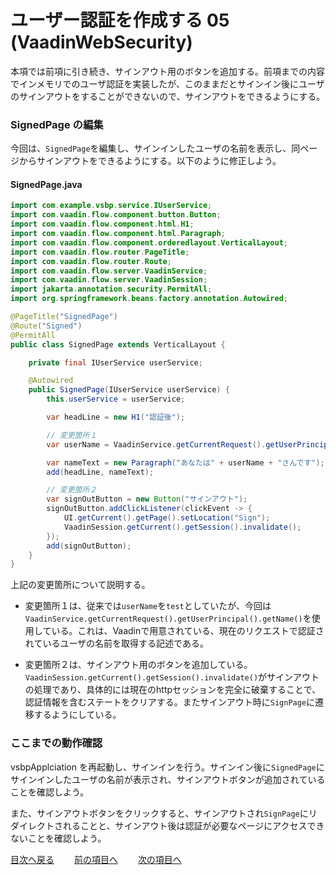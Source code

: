 # ユーザー認証を作成する 05 (VaadinWebSecurity)

本項では前項に引き続き、サインアウト用のボタンを追加する。前項までの内容でインメモリでのユーザ認証を実装したが、このままだとサインイン後にユーザのサインアウトをすることができないので、サインアウトをできるようにする。

### SignedPage の編集

今回は、`SignedPage`を編集し、サインインしたユーザの名前を表示し、同ページからサインアウトをできるようにする。以下のように修正しよう。

#### SignedPage.java

```java
import com.example.vsbp.service.IUserService;
import com.vaadin.flow.component.button.Button;
import com.vaadin.flow.component.html.H1;
import com.vaadin.flow.component.html.Paragraph;
import com.vaadin.flow.component.orderedlayout.VerticalLayout;
import com.vaadin.flow.router.PageTitle;
import com.vaadin.flow.router.Route;
import com.vaadin.flow.server.VaadinService;
import com.vaadin.flow.server.VaadinSession;
import jakarta.annotation.security.PermitAll;
import org.springframework.beans.factory.annotation.Autowired;

@PageTitle("SignedPage")
@Route("Signed")
@PermitAll
public class SignedPage extends VerticalLayout {

    private final IUserService userService;

    @Autowired
    public SignedPage(IUserService userService) {
        this.userService = userService;

        var headLine = new H1("認証後");

        // 変更箇所１
        var userName = VaadinService.getCurrentRequest().getUserPrincipal().getName();

        var nameText = new Paragraph("あなたは" + userName + "さんです");
        add(headLine, nameText);

        // 変更箇所２
        var signOutButton = new Button("サインアウト");
        signOutButton.addClickListener(clickEvent -> {
            UI.getCurrent().getPage().setLocation("Sign");
            VaadinSession.getCurrent().getSession().invalidate();
        });
        add(signOutButton);
    }
}
```

上記の変更箇所について説明する。

- 変更箇所１は、従来では`userName`を`test`としていたが、今回は`VaadinService.getCurrentRequest().getUserPrincipal().getName()`を使用している。これは、Vaadinで用意されている、現在のリクエストで認証されているユーザの名前を取得する記述である。

- 変更箇所２は、サインアウト用のボタンを追加している。 `VaadinSession.getCurrent().getSession().invalidate()`がサインアウトの処理であり、具体的には現在のhttpセッションを完全に破棄することで、認証情報を含むステートをクリアする。またサインアウト時に`SignPage`に遷移するようにしている。

### ここまでの動作確認

vsbpApplciation を再起動し、サインインを行う。サインイン後に`SignedPage`に　サインインしたユーザの名前が表示され、サインアウトボタンが追加されていることを確認しよう。<br>

また、サインアウトボタンをクリックすると、サインアウトされ`SignPage`にリダイレクトされることと、サインアウト後は認証が必要なページにアクセスできないことを確認しよう。

[目次へ戻る](../README.md)  &emsp;&emsp;[前の項目へ](./04.md) &emsp;&emsp;[次の項目へ](./06.md)